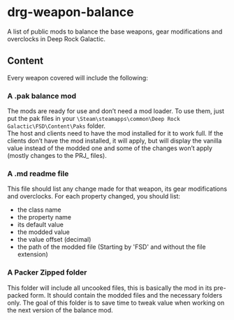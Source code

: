 # drg-weapon-balance
A list of public mods to balance the base weapons, gear modifications and overclocks in Deep Rock Galactic.

## Content
Every weapon covered will include the following:

### A .pak balance mod
The mods are ready for use and don’t need a mod loader. To use them, just put the pak files in your ```\Steam\steamapps\common\Deep Rock Galactic\FSD\Content\Paks``` folder.<br>
The host and clients need to have the mod installed for it to work full. If the clients don’t have the mod installed, it will apply, but will display the vanilla value instead of the modded one and some of the changes won’t apply (mostly changes to the PRJ_ files).

### A .md readme file
This file should list any change made for that weapon, its gear modifications and overclocks.
For each property changed, you should list:
* the class name
* the property name
* its default value
* the modded value
* the value offset (decimal)
* the path of the modded file (Starting by 'FSD' and without the file extension)

### A Packer Zipped folder
This folder will include all uncooked files, this is basically the mod in its pre-packed form. It should contain the modded files and the necessary folders only. The goal of this folder is to save time to tweak value when working on the next version of the balance mod.
